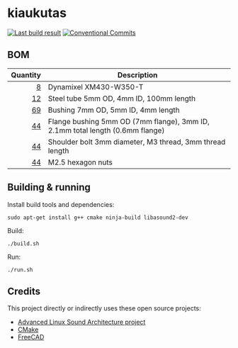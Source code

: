 # kiaukutas

[![Last build result](https://github.com/kikaitachi/kiaukutas/workflows/CI/badge.svg)](https://github.com/kikaitachi/kiaukutas/actions)
[![Conventional Commits](https://img.shields.io/badge/Conventional%20Commits-1.0.0-%23FE5196?logo=conventionalcommits&logoColor=white)](https://conventionalcommits.org)

## BOM

| Quantity | Description |
| -------: | ----------- |
| [8](https://emanual.robotis.com/docs/en/dxl/x/xm430-w350/) | Dynamixel XM430-W350-T |
| [12](https://www.aliexpress.com/item/1005006698491596.html) | Steel tube 5mm OD, 4mm ID, 100mm length |
| [69](https://www.aliexpress.com/item/1005005334158919.html) | Bushing 7mm OD, 5mm ID, 4mm length |
| [44](https://www.aliexpress.com/item/1005006209247166.html) | Flange bushing 5mm OD (7mm flange), 3mm ID, 2.1mm total length (0.6mm flange) |
| [44](https://www.aliexpress.com/item/1005004780963524.html) | Shoulder bolt 3mm diameter, M3 thread, 3mm thread length |
| [44](https://www.aliexpress.com/item/32977174437.html) | M2.5 hexagon nuts |

## Building & running

Install build tools and dependencies:
```
sudo apt-get install g++ cmake ninja-build libasound2-dev
```

Build:
```
./build.sh
```

Run:
```
./run.sh
```

## Credits

This project directly or indirectly uses these open source projects:
* [Advanced Linux Sound Architecture project](https://www.alsa-project.org/alsa-doc/alsa-lib/)
* [CMake](https://cmake.org/cmake/help/git-master/)
* [FreeCAD](https://freecad-python-stubs.readthedocs.io/en/latest/autoapi/)
